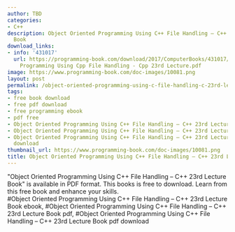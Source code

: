 ```yaml
---
author: TBD
categories:
- C++
description: Object Oriented Programming Using C++ File Handling – C++ 23rd Lecture
  Book
download_links:
- info: '431017'
  url: https://programming-book.com/download/2017/ComputerBooks/431017/Object Oriented
    Programming Using Cpp File Handling - Cpp 23rd Lecture.pdf
image: https://www.programming-book.com/doc-images/10081.png
layout: post
permalink: /object-oriented-programming-using-c-file-handling-c-23rd-lecture-book.html
tags:
- free book download
- free pdf download
- free programming ebook
- pdf free
- Object Oriented Programming Using C++ File Handling – C++ 23rd Lecture Book ebook
- Object Oriented Programming Using C++ File Handling – C++ 23rd Lecture Book pdf
- Object Oriented Programming Using C++ File Handling – C++ 23rd Lecture Book pdf
  download
thumbnail_url: https://www.programming-book.com/doc-images/10081.png
title: Object Oriented Programming Using C++ File Handling – C++ 23rd Lecture Book
---
```


 
<div class="item-desc text-justify">
  "Object Oriented Programming Using C++ File Handling – C++ 23rd Lecture Book" is available in PDF format. This books is free to download. Learn from this free book and enhance your skills.
  <br>
  #Object Oriented Programming Using C++ File Handling – C++ 23rd Lecture Book ebook, #Object Oriented Programming Using C++ File Handling – C++ 23rd Lecture Book pdf, #Object Oriented Programming Using C++ File Handling – C++ 23rd Lecture Book pdf download
</div>